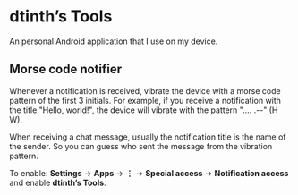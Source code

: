 # dtinth’s Tools

An personal Android application that I use on my device.

## Morse code notifier

Whenever a notification is received, vibrate the device with a morse code pattern of the first 3 initials. For example, if you receive a notification with the title "Hello, world!", the device will vibrate with the pattern ".... .--" (H W).

When receiving a chat message, usually the notification title is the name of the sender. So you can guess who sent the message from the vibration pattern.

To enable: **Settings** &rarr; **Apps** &rarr; **⋮** &rarr; **Special access** &rarr; **Notification access** and enable **dtinth’s Tools**.